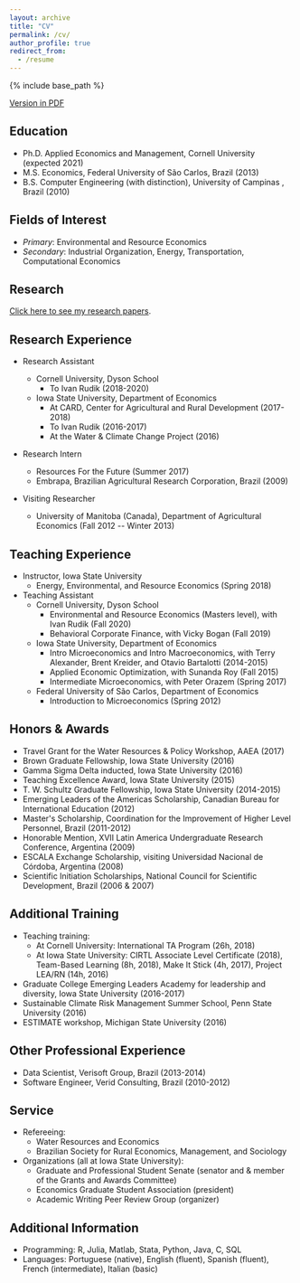 ```yaml
---
layout: archive
title: "CV"
permalink: /cv/
author_profile: true
redirect_from:
  - /resume
---
```


{% include base_path %}

[Version in PDF](https://github.com/dscardoso/dscardoso.github.io/raw/master/files/DiegoCardoso_CV.pdf)


## Education

* Ph.D. Applied Economics and Management, Cornell University (expected 2021)
* M.S. Economics, Federal University of São Carlos, Brazil (2013)
* B.S. Computer Engineering (with distinction), University of Campinas , Brazil (2010)

## Fields of Interest

* _Primary_: Environmental and Resource Economics
* _Secondary_: Industrial Organization, Energy, Transportation, Computational Economics

## Research
[Click here to see my research papers](/about).

## Research Experience
* Research Assistant
  * Cornell University, Dyson School
    * To Ivan Rudik (2018-2020)
  * Iowa State University, Department of Economics
    * At CARD, Center for Agricultural and Rural Development (2017-2018)
    * To Ivan Rudik (2016-2017)
    * At the Water & Climate Change Project (2016)
* Research Intern
  * Resources For the Future (Summer 2017)
  * Embrapa, Brazilian Agricultural Research Corporation, Brazil (2009)
  
* Visiting Researcher
  * University of Manitoba (Canada), Department of Agricultural Economics (Fall 2012 -- Winter 2013)

## Teaching Experience
* Instructor, Iowa State University
  * Energy, Environmental, and Resource Economics (Spring 2018)
* Teaching Assistant
  * Cornell University, Dyson School
    * Environmental and Resource Economics (Masters level), with Ivan Rudik (Fall 2020)
    * Behavioral Corporate Finance, with Vicky Bogan (Fall 2019)
  * Iowa State University, Department of Economics
    * Intro Microeconomics and Intro Macroeconomics, with Terry Alexander, Brent Kreider, and Otavio Bartalotti (2014-2015)
    * Applied Economic Optimization, with Sunanda Roy (Fall 2015)
    * Intermediate Microeconomics, with Peter Orazem (Spring 2017)
  * Federal University of São Carlos, Department of Economics
    * Introduction to Microeconomics (Spring 2012)
    
## Honors & Awards
* Travel Grant for the Water Resources & Policy Workshop, AAEA (2017)
* Brown Graduate Fellowship, Iowa State University (2016)
* Gamma Sigma Delta inducted, Iowa State University (2016)
* Teaching Excellence Award, Iowa State University (2015)
* T. W. Schultz Graduate Fellowship, Iowa State University (2014-2015)
* Emerging Leaders of the Americas Scholarship, Canadian Bureau for International Education (2012)
* Master's Scholarship, Coordination for the Improvement of Higher Level Personnel, Brazil (2011-2012)
* Honorable Mention, XVII Latin America Undergraduate Research Conference, Argentina (2009)
* ESCALA Exchange Scholarship, visiting Universidad Nacional de Córdoba, Argentina (2008)
* Scientific Initiation Scholarships, National Council for Scientific Development, Brazil (2006 & 2007)

## Additional Training
* Teaching training:
  * At Cornell University: International TA Program (26h, 2018)
  * At Iowa State University: CIRTL Associate Level Certificate (2018), Team-Based Learning (8h, 2018), Make It Stick (4h, 2017), Project LEA/RN (14h, 2016)
* Graduate College Emerging Leaders Academy for leadership and diversity, Iowa State University (2016-2017)
* Sustainable Climate Risk Management Summer School, Penn State University (2016)
* ESTIMATE workshop, Michigan State University (2016)

## Other Professional Experience
* Data Scientist, Verisoft Group, Brazil (2013-2014)
* Software Engineer, Verid Consulting, Brazil (2010-2012)

## Service
* Refereeing:  
  * Water Resources and Economics
  * Brazilian Society for Rural Economics, Management, and Sociology
* Organizations (all at Iowa State University): 
  * Graduate and Professional Student Senate (senator and  & member of the Grants and Awards Committee)
  * Economics Graduate Student Association (president)
  * Academic Writing Peer Review Group (organizer) 

## Additional Information
* Programming: R, Julia, Matlab, Stata, Python, Java, C, SQL
* Languages: Portuguese (native), English (fluent), Spanish (fluent), French (intermediate), Italian (basic)
